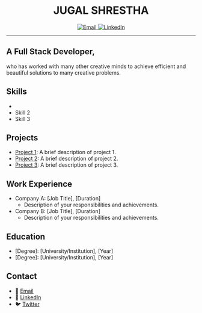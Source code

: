 <h1 align="center">JUGAL SHRESTHA</h1>

<p background="white" align="center">
  <a href="mailto:jugalnepali@gmail.com">
    <img src="https://img.shields.io/badge/Email-%23D14836.svg?&style=for-the-badge&logo=gmail&logoColor=white" alt="Email">
  </a>
  <a href="https://www.linkedin.com/in/jugal-shrestha-8870b8226/">
    <img src="https://img.shields.io/badge/LinkedIn-%230077B5.svg?&style=for-the-badge&logo=linkedin&logoColor=white" alt="LinkedIn">
  </a>
</p>

---

## A Full Stack Developer,
who has worked with many other creative minds to achieve 
efficient and beautiful solutions to many creative problems.

## Skills

- 
- Skill 2
- Skill 3

## Projects

- [Project 1](link-to-project-1): A brief description of project 1.
- [Project 2](link-to-project-2): A brief description of project 2.
- [Project 3](link-to-project-3): A brief description of project 3.

## Work Experience

- Company A: [Job Title], [Duration]
  - Description of your responsibilities and achievements.
- Company B: [Job Title], [Duration]
  - Description of your responsibilities and achievements.

## Education

- [Degree]: [University/Institution], [Year]
- [Degree]: [University/Institution], [Year]

## Contact

- 📧 [Email](mailto:your-email@example.com)
- 💼 [LinkedIn](https://www.linkedin.com/in/your-username)
- 🐦 [Twitter](https://twitter.com/your-username)
